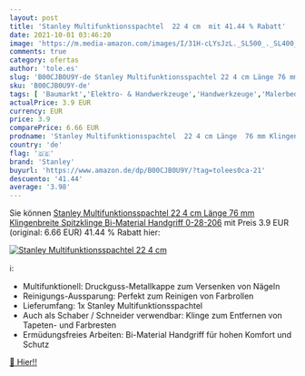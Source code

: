 ```yaml
---
layout: post
title: 'Stanley Multifunktionsspachtel  22 4 cm  mit 41.44 % Rabatt'
date: 2021-10-01 03:46:20
image: 'https://m.media-amazon.com/images/I/31H-cLYsJzL._SL500_._SL400_.jpg'
comments: true
category: ofertas
author: 'tole.es'
slug: 'B00CJB0U9Y-de Stanley Multifunktionsspachtel 22 4 cm Länge 76 mm...'
sku: 'B00CJB0U9Y-de'
tags: [ 'Baumarkt','Elektro- & Handwerkzeuge','Handwerkzeuge','Malerbedarf, Werkzeuge & Tapeten','Schaber','Spachtel','Werkzeuge','stanley', ]
actualPrice: 3.9 EUR
currency: EUR
price: 3.9
comparePrice: 6.66 EUR
prodname: 'Stanley Multifunktionsspachtel  22 4 cm Länge  76 mm Klingenbreite  Spitzklinge  Bi-Material Handgriff  0-28-206'
country: 'de'
flag: '🇩🇪'
brand: 'Stanley'
buyurl: 'https://www.amazon.de/dp/B00CJB0U9Y/?tag=tolees0ca-21'
descuento: '41.44'
average: '3.98'
---
```


Sie können [Stanley Multifunktionsspachtel  22 4 cm Länge  76 mm Klingenbreite  Spitzklinge  Bi-Material Handgriff  0-28-206](https://www.amazon.de/dp/B00CJB0U9Y/?tag=tolees0ca-21) mit Preis 3.9 EUR (original: 6.66 EUR) 41.44 % Rabatt hier:

[![Stanley Multifunktionsspachtel  22 4 cm ](https://m.media-amazon.com/images/I/31H-cLYsJzL._SL500_._SL400_.jpg)](https://www.amazon.de/dp/B00CJB0U9Y/?tag=tolees0ca-21)

ℹ️:

- Multifunktionell: Druckguss-Metallkappe zum Versenken von Nägeln
- Reinigungs-Aussparung: Perfekt zum Reinigen von Farbrollen
- Lieferumfang: 1x Stanley Multifunktionsspachtel
- Auch als Schaber / Schneider verwendbar: Klinge zum Entfernen von Tapeten- und Farbresten
- Ermüdungsfreies Arbeiten: Bi-Material Handgriff für hohen Komfort und Schutz

[🛒 Hier!!](https://www.amazon.de/dp/B00CJB0U9Y/?tag=tolees0ca-21)
